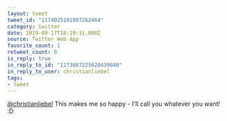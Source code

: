 ```yaml
---
layout: tweet
tweet_id: "1174025101987262464"
category: twitter
date: 2019-09-17T18:19:31.000Z
source: Twitter Web App
favorite_count: 1
retweet_count: 0
is_reply: true
in_reply_to_id: "1173867225620439040"
in_reply_to_user: christianliebel
tags:
- tweet
---
```


[@christianliebel](https://twitter.com/@christianliebel) This makes me so happy - I'll call you whatever you want! :D
